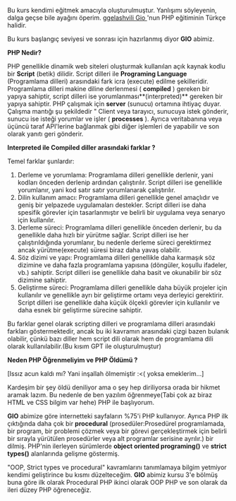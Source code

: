 Bu kurs kendimi eğitmek amacıyla oluşturulmuştur. Yanlışımı söyleyenin, dalga geçse bile ayağını öperim.
[ggelashvili Gio ](https://github.com/ggelashvili/learnphptherightway-outline)'nun PHP eğitiminin Türkçe halidir.

Bu kurs başlangıç seviyesi ve sonrası için hazırlanmış diyor **GIO** abimiz.

**PHP Nedir?**

PHP genellikle dinamik web siteleri oluşturmak kullanılan açık kaynak kodlu bir **Script** (betik) dilidir. Script dilleri ile **Programing Language** (Programlama dilleri) arasındaki fark icra (execute) edilme şekilleridir. Programlama dilleri makine diline derlenmesi ( **compiled** ) gereken bir yapıya sahiptir, script dilleri ise yorumlanması**(interpreted)** gereken bir yapıya sahiptir. PHP çalışmak için **server** (sunucu) ortamına ihtiyaç duyar. Çalışma mantığı şu şekildedir " Client veya tarayıcı, sunucuya istek gönderir, sunucu ise isteği yorumlar ve işler ( **processes** ). Ayrıca veritabanına veya üçüncü taraf API'lerine bağlanmak gibi diğer işlemleri de yapabilir ve son olarak yanıtı geri gönderir.

**Interpreted ile Compiled diller arasındaki farklar ?**

Temel farklar şunlardır:

1. Derleme ve yorumlama: Programlama dilleri genellikle derlenir, yani kodları önceden derlenip ardından çalıştırılır. Script dilleri ise genellikle yorumlanır, yani kod satır satır yorumlanarak çalıştırılır.
2. Dilin kullanım amacı: Programlama dilleri genellikle genel amaçlıdır ve geniş bir yelpazede uygulamaları destekler. Script dilleri ise daha spesifik görevler için tasarlanmıştır ve belirli bir uygulama veya senaryo için kullanılır.
3. Derleme süreci: Programlama dilleri genellikle önceden derlenir, bu da genellikle daha hızlı bir yürütme sağlar. Script dilleri ise her çalıştırıldığında yorumlanır, bu nedenle derleme süreci gerektirmez ancak yürütme(execute) süresi biraz daha yavaş olabilir.
4. Söz dizimi ve yapı: Programlama dilleri genellikle daha karmaşık söz dizimine ve daha fazla programlama yapısına (döngüler, koşullu ifadeler, vb.) sahiptir. Script dilleri ise genellikle daha basit ve okunabilir bir söz dizimine sahiptir.
5. Geliştirme süreci: Programlama dilleri genellikle daha büyük projeler için kullanılır ve genellikle ayrı bir geliştirme ortamı veya derleyici gerektirir. Script dilleri ise genellikle daha küçük ölçekli görevler için kullanılır ve daha esnek bir geliştirme sürecine sahiptir.

Bu farklar genel olarak scripting dilleri ve programlama dilleri arasındaki farkları göstermektedir, ancak bu iki kavramın arasındaki çizgi bazen bulanık olabilir, çünkü bazı diller hem script dili olarak hem de programlama dili olarak kullanılabilir.(Bu kısım GPT ile oluşturulmuştur)

**Neden PHP Öğrenmeliyim ve PHP Öldümü ?**

[Issız acun kaldı mı? Yani inşallah ölmemiştir :\<( yoksa emeklerim…]

Kardeşim bir şey öldü deniliyor ama o şey hep diriliyorsa orada bir hikmet aramak lazım. Bu nedenle de ben yazılım öğrenmeye(Tabi çok az biraz HTML ve CSS bilgim var hehe) PHP ile başlıyorum.

**GIO** abimize göre internetteki sayfaların %75'i PHP kullanıyor. Ayrıca PHP ilk çıktığında daha çok bir **procedural** (prosedüler:Prosedürel programlamada, bir program, bir problemi çözmek veya bir görevi gerçekleştirmek için belirli bir sırayla yürütülen prosedürler veya alt programlar serisine ayrılır.) bir dilmiş. PHP'nin ilerleyen sürümlerde **object oriented programing()** ve **strict types()** alanlarında gelişme göstermiş.

"OOP, Strict types ve procedural" kavramlarını tanımlamaya bilgim yetmiyor kendimi geliştirince bu kısmı düzelteceğim. **GIO** abimiz kursu 3'e bölmüş buna göre ilk olarak Procedural PHP ikinci olarak OOP PHP ve son olarak da ileri düzey PHP öğreneceğiz.
